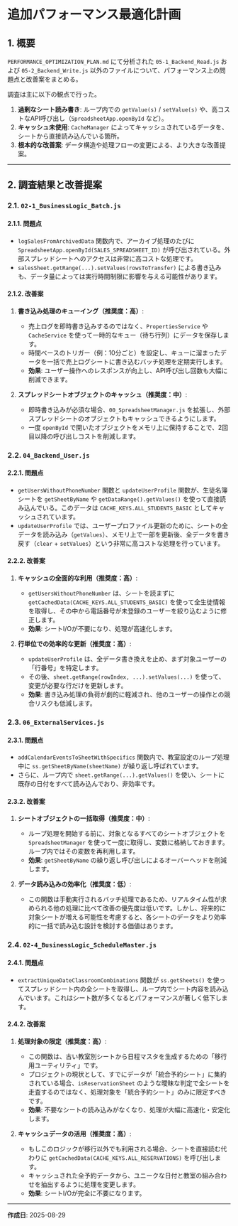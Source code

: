 # 追加パフォーマンス最適化計画

## 1. 概要

`PERFORMANCE_OPTIMIZATION_PLAN.md` にて分析された `05-1_Backend_Read.js` および `05-2_Backend_Write.js` 以外のファイルについて、パフォーマンス上の問題点と改善案をまとめる。

調査は主に以下の観点で行った。

1. **過剰なシート読み書き**: ループ内での `getValue(s)` / `setValue(s)` や、高コストなAPI呼び出し（`SpreadsheetApp.openById` など）。
2. **キャッシュ未使用**: `CacheManager` によってキャッシュされているデータを、シートから直接読み込んでいる箇所。
3. **根本的な改善案**: データ構造や処理フローの変更による、より大きな改善提案。

---

## 2. 調査結果と改善提案

### 2.1. `02-1_BusinessLogic_Batch.js`

#### 2.1.1. 問題点

- `logSalesFromArchivedData` 関数内で、アーカイブ処理のたびに `SpreadsheetApp.openById(SALES_SPREADSHEET_ID)` が呼び出されている。外部スプレッドシートへのアクセスは非常に高コストな処理です。
- `salesSheet.getRange(...).setValues(rowsToTransfer)` による書き込みも、データ量によっては実行時間制限に影響を与える可能性があります。

#### 2.1.2. 改善案

1. **書き込み処理のキューイング（推奨度：高）**:
    - 売上ログを即時書き込みするのではなく、`PropertiesService` や `CacheService` を使って一時的なキュー（待ち行列）にデータを保存します。
    - 時間ベースのトリガー（例：10分ごと）を設定し、キューに溜まったデータを一括で売上ログシートに書き込むバッチ処理を定期実行します。
    - **効果**: ユーザー操作へのレスポンスが向上し、API呼び出し回数も大幅に削減できます。

2. **スプレッドシートオブジェクトのキャッシュ（推奨度：中）**:
    - 即時書き込みが必須な場合、`00_SpreadsheetManager.js` を拡張し、外部スプレッドシートのオブジェクトもキャッシュできるようにします。
    - 一度 `openById` で開いたオブジェクトをメモリ上に保持することで、2回目以降の呼び出しコストを削減します。

### 2.2. `04_Backend_User.js`

#### 2.2.1. 問題点

- `getUsersWithoutPhoneNumber` 関数と `updateUserProfile` 関数が、生徒名簿シートを `getSheetByName` や `getDataRange().getValues()` を使って直接読み込んでいる。このデータは `CACHE_KEYS.ALL_STUDENTS_BASIC` としてキャッシュされています。
- `updateUserProfile` では、ユーザープロファイル更新のために、シートの全データを読み込み（`getValues`）、メモリ上で一部を更新後、全データを書き戻す（`clear` + `setValues`）という非常に高コストな処理を行っています。

#### 2.2.2. 改善案

1. **キャッシュの全面的な利用（推奨度：高）**:
    - `getUsersWithoutPhoneNumber` は、シートを読まずに `getCachedData(CACHE_KEYS.ALL_STUDENTS_BASIC)` を使って全生徒情報を取得し、その中から電話番号が未登録のユーザーを絞り込むように修正します。
    - **効果**: シートI/Oが不要になり、処理が高速化します。

2. **行単位での効率的な更新（推奨度：高）**:
    - `updateUserProfile` は、全データ書き換えを止め、まず対象ユーザーの「行番号」を特定します。
    - その後、`sheet.getRange(rowIndex, ...).setValues(...)` を使って、変更が必要な行だけを更新します。
    - **効果**: 書き込み処理の負荷が劇的に軽減され、他のユーザーの操作との競合リスクも低減します。

### 2.3. `06_ExternalServices.js`

#### 2.3.1. 問題点

- `addCalendarEventsToSheetWithSpecifics` 関数内で、教室設定のループ処理中に `ss.getSheetByName(sheetName)` が繰り返し呼ばれています。
- さらに、ループ内で `sheet.getRange(...).getValues()` を使い、シートに既存の日付をすべて読み込んでおり、非効率です。

#### 2.3.2. 改善案

1. **シートオブジェクトの一括取得（推奨度：中）**:
    - ループ処理を開始する前に、対象となるすべてのシートオブジェクトを `SpreadsheetManager` を使って一度に取得し、変数に格納しておきます。ループ内ではその変数を再利用します。
    - **効果**: `getSheetByName` の繰り返し呼び出しによるオーバーヘッドを削減します。

2. **データ読み込みの効率化（推奨度：低）**:
    - この関数は手動実行されるバッチ処理であるため、リアルタイム性が求められる他の処理に比べて改善の優先度は低いです。しかし、将来的に対象シートが増える可能性を考慮すると、各シートのデータをより効率的に一括で読み込む設計を検討する価値はあります。

### 2.4. `02-4_BusinessLogic_ScheduleMaster.js`

#### 2.4.1. 問題点

- `extractUniqueDateClassroomCombinations` 関数が `ss.getSheets()` を使ってスプレッドシート内の全シートを取得し、ループ内でシート内容を読み込んでいます。これはシート数が多くなるとパフォーマンスが著しく低下します。

#### 2.4.2. 改善案

1. **処理対象の限定（推奨度：高）**:
    - この関数は、古い教室別シートから日程マスタを生成するための「移行用ユーティリティ」です。
    - プロジェクトの現状として、すでにデータが「統合予約シート」に集約されている場合、`isReservationSheet` のような曖昧な判定で全シートを走査するのではなく、処理対象を「統合予約シート」のみに限定すべきです。
    - **効果**: 不要なシートの読み込みがなくなり、処理が大幅に高速化・安定化します。

2. **キャッシュデータの活用（推奨度：高）**:
    - もしこのロジックが移行以外でも利用される場合、シートを直接読む代わりに `getCachedData(CACHE_KEYS.ALL_RESERVATIONS)` を呼び出します。
    - キャッシュされた全予約データから、ユニークな日付と教室の組み合わせを抽出するように処理を変更します。
    - **効果**: シートI/Oが完全に不要になります。

---
**作成日**: 2025-08-29
